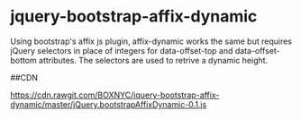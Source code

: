 # jquery-bootstrap-affix-dynamic
Using bootstrap's affix js plugin, affix-dynamic works the same but requires jQuery selectors in place of integers for data-offset-top and data-offset-bottom attributes. The selectors are used to retrive a dynamic height.


##CDN

https://cdn.rawgit.com/BOXNYC/jquery-bootstrap-affix-dynamic/master/jQuery.bootstrapAffixDynamic-0.1.js
